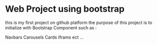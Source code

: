 # Web Project using bootstrap

this is my first project on github platform
the purpose of this project is to initialize with Bootstrap
Component such as :

Navbars
Carousels
Cards
Iframs ect ...
